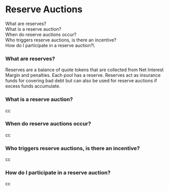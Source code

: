 # Reserve Auctions

What are reserves?\
What is a reserve auction?\
When do reserve auctions occur?\
Who triggers reserve auctions, is there an incentive?\
How do I participate in a reserve auction?\


### What are reserves?

Reserves are a balance of quote tokens that are collected from Net Interest Margin and penalties. Each pool has a reserve.  Reserves act as insurance funds for covering bad debt but can also be used for reserve auctions if excess funds accumulate.

### What is a reserve auction?

cc

### When do reserve auctions occur?

cc

### Who triggers reserve auctions, is there an incentive?

cc

### How do I participate in a reserve auction?

cc
